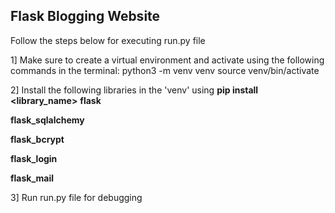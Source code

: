 ## Flask Blogging Website

Follow the steps below for executing run.py file 

1] Make sure to create a virtual environment and activate using the following commands in the terminal:
python3 -m venv venv
source venv/bin/activate

2] Install the following libraries in the 'venv' using __pip install <library_name>__
__flask__

__flask_sqlalchemy__

__flask_bcrypt__

__flask_login__

__flask_mail__

3] Run run.py file for debugging
